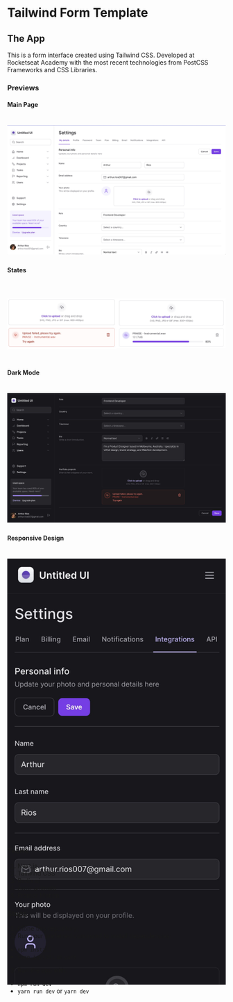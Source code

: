 # Tailwind Form Template
## The App
This is a form interface created using Tailwind CSS. Developed at Rocketseat Academy with the most recent technologies from PostCSS Frameworks and CSS Libraries.

### Previews
#### Main Page
<h1 align="center">
  <img alt="Main Page" title="Main Page" src="./assets/Main.jpg">
</h1>

#### States
<div style="display: flex">
<h1 align="center">
  <img alt="State1" title="State1" src="./assets/State1.jpg">
</h1>
<h1 align="center">
  <img alt="State2" title="State2" src="./assets/State2.jpg">
</h1>
</div>

#### Dark Mode
<h1 align="center">
  <img alt="DarkMode" title="DarkMode" src="./assets/DarkMode.jpg">
</h1>

#### Responsive Design
<h1 align="center" style="height: 40rem">
  <img alt="Responsive" title="Responsive" src="./assets/Responsive.jpg">
</h1>

### Techs
1. Next.js
2. Tailwind CSS
3. Radix.ui
4. Auto-animate
5. Framer Motion

### Steps
1. Clone this repository;
2. Run your preferred command to install dependencies:
- `npm install`
- `yarn install` or `yarn`
3. Run the app with:
- `npm run dev`
- `yarn run dev` or `yarn dev`